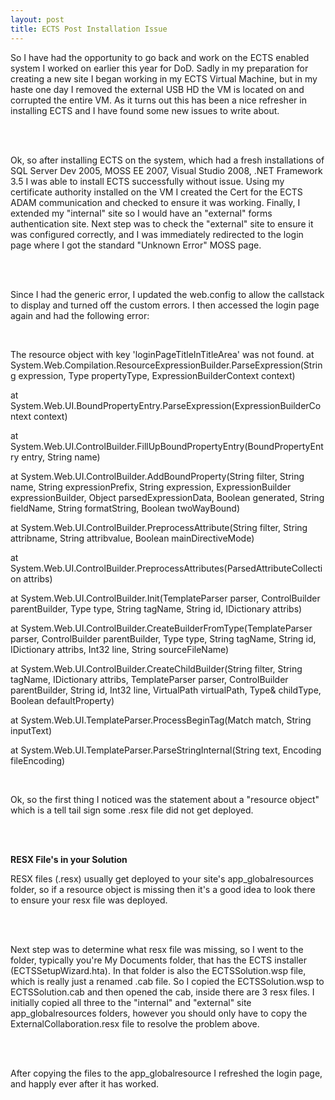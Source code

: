 ```yaml
---
layout: post
title: ECTS Post Installation Issue
---
```

So I have had the opportunity to go back and work on the ECTS enabled system I worked on earlier this year for DoD. Sadly in my preparation for creating a new site I began working in my ECTS Virtual Machine, but in my haste one day I removed the external USB HD the VM is located on and corrupted the entire VM. As it turns out this has been a nice refresher in installing ECTS and I have found some new issues to write about.

&nbsp;  
&nbsp;

Ok, so after installing ECTS on the system, which had a fresh installations of SQL Server Dev 2005, MOSS EE 2007, Visual Studio 2008, .NET Framework 3.5 I was able to install ECTS successfully without issue. Using my certificate authority installed on the VM I created the Cert for the ECTS ADAM communication and checked to ensure it was working. Finally, I extended my "internal" site so I would have an "external" forms authentication site. Next step was to check the "external" site to ensure it was configured correctly, and I was immediately redirected to the login page where I got the standard "Unknown Error" MOSS page.

&nbsp;  
&nbsp;

Since I had the generic error, I updated the web.config to allow the callstack to display and turned off the custom errors. I then accessed the login page again and had the following error:

&nbsp;

The resource object with key 'loginPageTitleInTitleArea' was not found. at System.Web.Compilation.ResourceExpressionBuilder.ParseExpression(String expression, Type propertyType, ExpressionBuilderContext context)

at System.Web.UI.BoundPropertyEntry.ParseExpression(ExpressionBuilderContext context)

at System.Web.UI.ControlBuilder.FillUpBoundPropertyEntry(BoundPropertyEntry entry, String name)

at System.Web.UI.ControlBuilder.AddBoundProperty(String filter, String name, String expressionPrefix, String expression, ExpressionBuilder expressionBuilder, Object parsedExpressionData, Boolean generated, String fieldName, String formatString, Boolean twoWayBound)

at System.Web.UI.ControlBuilder.PreprocessAttribute(String filter, String attribname, String attribvalue, Boolean mainDirectiveMode)

at System.Web.UI.ControlBuilder.PreprocessAttributes(ParsedAttributeCollection attribs)

at System.Web.UI.ControlBuilder.Init(TemplateParser parser, ControlBuilder parentBuilder, Type type, String tagName, String id, IDictionary attribs)

at System.Web.UI.ControlBuilder.CreateBuilderFromType(TemplateParser parser, ControlBuilder parentBuilder, Type type, String tagName, String id, IDictionary attribs, Int32 line, String sourceFileName)

at System.Web.UI.ControlBuilder.CreateChildBuilder(String filter, String tagName, IDictionary attribs, TemplateParser parser, ControlBuilder parentBuilder, String id, Int32 line, VirtualPath virtualPath, Type& childType, Boolean defaultProperty)

at System.Web.UI.TemplateParser.ProcessBeginTag(Match match, String inputText)

at System.Web.UI.TemplateParser.ParseStringInternal(String text, Encoding fileEncoding)

&nbsp;

Ok, so the first thing I noticed was the statement about a "resource object" which is a tell tail sign some .resx file did not get deployed.

&nbsp;  
&nbsp;

**RESX File's in your Solution**

RESX files (.resx) usually get deployed to your site's app\_globalresources folder, so if a resource object is missing then it's a good idea to look there to ensure your resx file was deployed.

&nbsp;  
&nbsp;

Next step was to determine what resx file was missing, so I went to the folder, typically you're My Documents folder, that has the ECTS installer (ECTSSetupWizard.hta). In that folder is also the ECTSSolution.wsp file, which is really just a renamed .cab file. So I copied the ECTSSolution.wsp to ECTSSolution.cab and then opened the cab, inside there are 3 resx files. I initially copied all three to the "internal" and "external" site app\_globalresources folders, however you should only have to copy the ExternalCollaboration.resx file to resolve the problem above.

&nbsp;  
&nbsp;

After copying the files to the app\_globalresource I refreshed the login page, and happly ever after it has worked.

&nbsp;

